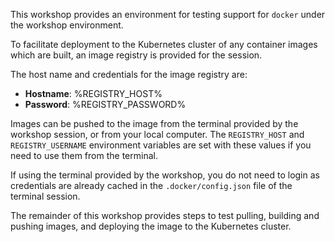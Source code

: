 This workshop provides an environment for testing support for ``docker`` under the workshop environment.

To facilitate deployment to the Kubernetes cluster of any container images which are built, an image registry is provided for the session.

The host name and credentials for the image registry are:

* **Hostname**: %REGISTRY_HOST%
* **Password**: %REGISTRY_PASSWORD%

Images can be pushed to the image from the terminal provided by the workshop session, or from your local computer. The ``REGISTRY_HOST`` and ``REGISTRY_USERNAME`` environment variables are set with these values if you need to use them from the terminal.

If using the terminal provided by the workshop, you do not need to login as credentials are already cached in the ``.docker/config.json`` file of the terminal session.

The remainder of this workshop provides steps to test pulling, building and pushing images, and deploying the image to the Kubernetes cluster.
